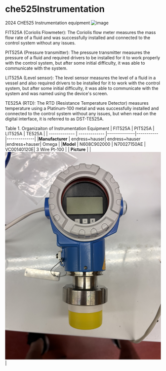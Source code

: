 # che525Instrumentation
2024 CHE525 Instrumentation equipment 
![image](https://github.com/mikey734/che525Instrumentation/assets/165672197/8d6747cd-dffe-4d44-936a-ce9f02e33b39)

FIT525A (Coriolis Flowmeter): The Coriolis flow meter measures the mass flow rate of a fluid and was successfully installed and connected to the control system without any issues.

PIT525A (Pressure transmitter): The pressure transmitter measures the pressure of a fluid and required drivers to be installed for it to work properly with the control system, but after some initial difficulty, it was able to communicate with the system.

LIT525A (Level sensor): The level sensor measures the level of a fluid in a vessel and also required drivers to be installed for it to work with the control system, but after some initial difficulty, it was able to communicate with the system and was named using the device's screen.

TE525A (RTD): The RTD (Resistance Temperature Detector) measures temperature using a Platinum-100 metal and was successfully installed and connected to the control system without any issues, but when read on the digital interface, it is referred to as DST-TE525A.

Table 1. Organizaiton of Instrumentation Equipment 
                   | FIT525A      | PIT525A     | LIT525A      | TE525A        |
| -------------   | ------------- |--------------|-----------   |--------------|
|**Manufacturer** | endress+hauser| endress+hauser |endress+hauser| Omega      |
|**Model**        | N608C902000 |   N70027150AE | VC00140120E| 3 Wire Pt-100   |
| **Picture**     |                | ![image](https://raw.githubusercontent.com/mikey734/che525Instrumentation/main/IMG_7556.jpg)|


